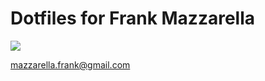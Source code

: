 # Dotfiles for Frank Mazzarella

![](https://dotfiles.github.io/images/dotfiles-logo.png)

mazzarella.frank@gmail.com